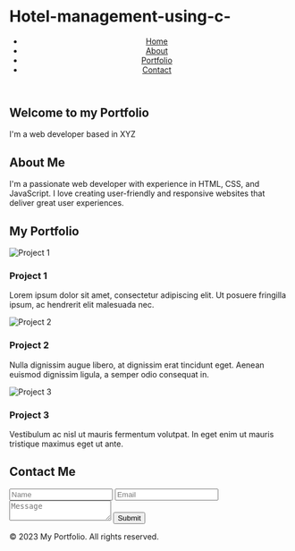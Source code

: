 # Hotel-management-using-c-
<!DOCTYPE html>
<html lang="en">
<head>
    <meta charset="UTF-8">
    <title>My Portfolio</title>
    <link rel="stylesheet" href="style.css">
</head>
<body>
    <header>
        <nav>
            <ul>
                <li><a href="#home">Home</a></li>
                <li><a href="#about">About</a></li>
                <li><a href="#portfolio">Portfolio</a></li>
                <li><a href="#contact">Contact</a></li>
            </ul>
        </nav>
    </header>
    <section id="home">
        <div class="container">
            <h1>Welcome to my Portfolio</h1>
            <p>I'm a web developer based in XYZ</p>
        </div>
    </section>
    <section id="about">
        <div class="container">
            <h2>About Me</h2>
            <p>I'm a passionate web developer with experience in HTML, CSS, and JavaScript. I love creating user-friendly and responsive websites that deliver great user experiences.</p>
        </div>
    </section>
    <section id="portfolio">
        <div class="container">
            <h2>My Portfolio</h2>
            <div class="portfolio-items">
                <div class="portfolio-item">
                    <img src="project1.jpg" alt="Project 1">
                    <h3>Project 1</h3>
                    <p>Lorem ipsum dolor sit amet, consectetur adipiscing elit. Ut posuere fringilla ipsum, ac hendrerit elit malesuada nec.</p>
                </div>
                <div class="portfolio-item">
                    <img src="project2.jpg" alt="Project 2">
                    <h3>Project 2</h3>
                    <p>Nulla dignissim augue libero, at dignissim erat tincidunt eget. Aenean euismod dignissim ligula, a semper odio consequat in.</p>
                </div>
                <div class="portfolio-item">
                    <img src="project3.jpg" alt="Project 3">
                    <h3>Project 3</h3>
                    <p>Vestibulum ac nisl ut mauris fermentum volutpat. In eget enim ut mauris tristique maximus eget ut ante.</p>
                </div>
            </div>
        </div>
    </section>
    <section id="contact">
        <div class="container">
            <h2>Contact Me</h2>
            <form action="contact_form.php" method="post">
                <input type="text" name="name" placeholder="Name">
                <input type="email" name="email" placeholder="Email">
                <textarea name="message" placeholder="Message"></textarea>
                <input type="submit" value="Submit">
            </form>
        </div>
    </section>
    <footer>
        <div class="container">
            <p>&copy; 2023 My Portfolio. All rights reserved.</p>
        </div>
    </footer>
</body>
</html>

